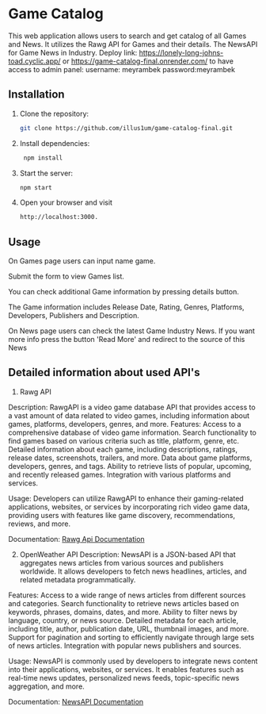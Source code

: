 # Game Catalog

This web application allows users to search and get catalog of all Games and News. It utilizes the Rawg API for Games and their details. The NewsAPI for Game News in Industry. Deploy link: https://lonely-long-johns-toad.cyclic.app/ or https://game-catalog-final.onrender.com/
to have access to admin panel:
username: meyrambek
password:meyrambek

## Installation

1. Clone the repository:

   ```bash
   git clone https://github.com/illus1um/game-catalog-final.git
   
2. Install dependencies:

   ```bash
    npm install

3. Start the server:

    ```bash
    npm start

4. Open your browser and visit
    ```bash
    http://localhost:3000.

  ## Usage
On Games page users can input name game.

Submit the form to view Games list.

You can check additional Game information by pressing details button.

The Game information includes Release Date, Rating, Genres, Platforms, Developers, Publishers and Description.

On News page users can check the latest Game Industry News. If you want more info press the button 'Read More' and redirect to the source of this News

  ## Detailed information about used API's
1. Rawg API

Description: RawgAPI is a video game database API that provides access to a vast amount of data related to video games, including information about games, platforms, developers, genres, and more.
Features:
Access to a comprehensive database of video game information.
Search functionality to find games based on various criteria such as title, platform, genre, etc.
Detailed information about each game, including descriptions, ratings, release dates, screenshots, trailers, and more.
Data about game platforms, developers, genres, and tags.
Ability to retrieve lists of popular, upcoming, and recently released games.
Integration with various platforms and services.

Usage: Developers can utilize RawgAPI to enhance their gaming-related applications, websites, or services by incorporating rich video game data, providing users with features like game discovery, recommendations, reviews, and more.

Documentation: [Rawg Api Documentation](https://rawg.io/apidocs)

2. OpenWeather API
Description: NewsAPI is a JSON-based API that aggregates news articles from various sources and publishers worldwide. It allows developers to fetch news headlines, articles, and related metadata programmatically.

Features:
Access to a wide range of news articles from different sources and categories.
Search functionality to retrieve news articles based on keywords, phrases, domains, dates, and more.
Ability to filter news by language, country, or news source.
Detailed metadata for each article, including title, author, publication date, URL, thumbnail images, and more.
Support for pagination and sorting to efficiently navigate through large sets of news articles.
Integration with popular news publishers and sources.

Usage: NewsAPI is commonly used by developers to integrate news content into their applications, websites, or services. It enables features such as real-time news updates, personalized news feeds, topic-specific news aggregation, and more.

Documentation: [NewsAPI Documentation](https://newsapi.org/docs)

